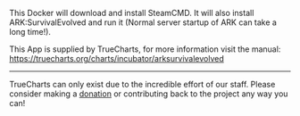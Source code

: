 This Docker will download and install SteamCMD. It will also install ARK:SurvivalEvolved and run it (Normal server startup of ARK can take a long time!).


This App is supplied by TrueCharts, for more information visit the manual: https://truecharts.org/charts/incubator/arksurvivalevolved

---

TrueCharts can only exist due to the incredible effort of our staff.
Please consider making a [donation](https://truecharts.org/docs/about/sponsor) or contributing back to the project any way you can!
